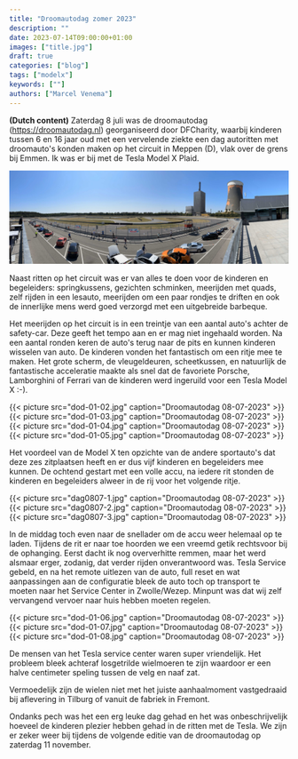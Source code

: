 ```yaml
---
title: "Droomautodag zomer 2023"
description: ""
date: 2023-07-14T09:00:00+01:00
images: ["title.jpg"]
draft: true
categories: ["blog"]
tags: ["modelx"]
keywords: [""]
authors: ["Marcel Venema"]
---
```


**(Dutch content)** Zaterdag 8 juli was de droomautodag (https://droomautodag.nl) georganiseerd door DFCharity, waarbij kinderen tussen 6 en 16 jaar oud met een vervelende ziekte een dag autoritten met droomauto's konden maken op het circuit in Meppen (D), vlak over de grens bij Emmen. Ik was er bij met de Tesla Model X Plaid. 

![image](title.jpg)


Naast ritten op het circuit was er van alles te doen voor de kinderen en begeleiders: springkussens, gezichten schminken, meerijden met quads, zelf rijden in een lesauto, meerijden om een paar rondjes te driften en ook de innerlijke mens werd goed verzorgd met een uitgebreide barbeque.

Het meerijden op het circuit is in een treintje van een aantal auto's achter de safety-car. Deze geeft het tempo aan en er mag niet ingehaald worden. Na een aantal ronden keren de auto's terug naar de pits en kunnen kinderen wisselen van auto. De kinderen vonden het fantastisch om een ritje mee te maken. Het grote scherm, de vleugeldeuren, scheetkussen, en natuurlijk de fantastische acceleratie maakte als snel dat de favoriete Porsche, Lamborghini of Ferrari van de kinderen werd ingeruild voor een Tesla Model X :-).


{{< picture src="dod-01-02.jpg" caption="Droomautodag 08-07-2023" >}}
{{< picture src="dod-01-03.jpg" caption="Droomautodag 08-07-2023" >}}
{{< picture src="dod-01-04.jpg" caption="Droomautodag 08-07-2023" >}}
{{< picture src="dod-01-05.jpg" caption="Droomautodag 08-07-2023" >}}


Het voordeel van de Model X ten opzichte van de andere sportauto's dat deze zes zitplaatsen heeft en er dus vijf kinderen en begeleiders mee kunnen.  De ochtend gestart met een volle accu, na iedere rit stonden de kinderen en begeleiders alweer in de rij voor het volgende ritje.   


{{< picture src="dag0807-1.jpg" caption="Droomautodag 08-07-2023" >}}
{{< picture src="dag0807-2.jpg" caption="Droomautodag 08-07-2023" >}}
{{< picture src="dag0807-3.jpg" caption="Droomautodag 08-07-2023" >}}


In de middag toch even naar de snellader om de accu weer helemaal op te laden. Tijdens de rit er naar toe hoorden we een vreemd getik rechtsvoor bij de ophanging. Eerst dacht ik nog oververhitte remmen, maar het werd alsmaar erger, zodanig, dat verder rijden onverantwoord was. Tesla Service gebeld, en na het remote uitlezen van de auto, full reset en wat aanpassingen aan de configuratie bleek de auto toch op transport te moeten naar het Service Center in Zwolle/Wezep. Minpunt was dat wij zelf vervangend vervoer naar huis hebben moeten regelen. 


{{< picture src="dod-01-06.jpg" caption="Droomautodag 08-07-2023" >}}
{{< picture src="dod-01-07.jpg" caption="Droomautodag 08-07-2023" >}}
{{< picture src="dod-01-08.jpg" caption="Droomautodag 08-07-2023" >}}



De mensen van het Tesla service center waren super vriendelijk. Het probleem bleek achteraf losgetrilde wielmoeren te zijn waardoor er een halve centimeter speling tussen de velg en naaf zat.


 Vermoedelijk zijn de wielen niet met het juiste aanhaalmoment vastgedraaid bij aflevering in Tilburg of vanuit de fabriek in Fremont.


Ondanks pech was het een erg leuke dag gehad en het was onbeschrijvelijk hoeveel de kinderen plezier hebben gehad in de ritten met de Tesla. We zijn er zeker weer bij tijdens de volgende editie van de droomautodag op zaterdag 11 november.